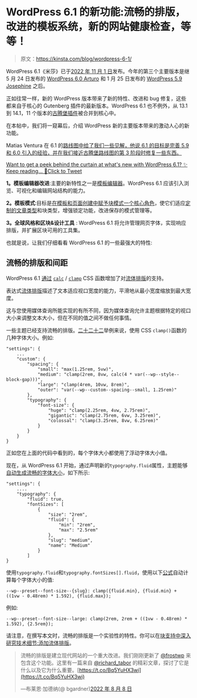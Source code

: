 # WordPress 6.1 的新功能:流畅的排版，改进的模板系统，新的网站健康检查，等等！

> 原文：<https://kinsta.com/blog/wordpress-6-1/>

WordPress 6.1《米莎》已于[2022 年 11 月 1 日](https://wordpress.org/news/2022/11/misha/)发布。今年的第三个主要版本是继 5 月 24 日发布的 [WordPress 6.0 Arturo](https://kinsta.com/blog/wordpress-6-0/) 和 1 月 25 日发布的 [WordPress 5.9 Josephine](https://kinsta.com/blog/wordpress-5-9/) 之后。

正如往常一样，新的 WordPress 版本带来了新的特性、改进和 bug 修复，这些都来自于核心的 Gutenberg 插件的最新版本。WordPress 6.1 也不例外，从 13.1 到 14.1，11 个版本的[古腾堡插件](https://kinsta.com/blog/gutenberg-wordpress-editor/)被合并到核心中。

在本帖中，我们将一窥幕后，介绍 WordPress 新的主要版本带来的激动人心的新功能。

Matias Ventura 在 6.1 的[路线图中给了我们一些见解，他说 6.1 的目标是完善 5.9 和 6.0 引入的经验，并在我们接近古腾堡路线图的第 3 阶段时修复一些东西。](https://make.wordpress.org/core/2022/06/04/roadmap-to-6-1/)

[Want to get a peek behind the curtain at what's new with WordPress 6.1? ✨ Keep reading... 👀Click to Tweet](https://twitter.com/intent/tweet?url=https%3A%2F%2Fbit.ly%2F3AQlbMz&via=kinsta&text=Want+to+get+a+peek+behind+the+curtain+at+what%27s+new+with+WordPress+6.1%3F+%E2%9C%A8+Keep+reading...+%F0%9F%91%80&hashtags=WordPress%2CGutenberg)

**1。模板编辑器改进**:主要的新特性之一是[模板编辑器](https://github.com/WordPress/gutenberg/issues/41241)。WordPress 6.1 应该引入浏览、可视化和编辑网站结构的能力。

**2。模板模式**:目标是[在模板和页面创建中赋予块模式一个核心角色](https://github.com/WordPress/gutenberg/issues/38529)，使它们适应[定制的文章类型](https://kinsta.com/blog/wordpress-custom-post-types/)和块类型，增强锁定功能，改进保存的模式管理等。

**3。全球风格和区块&设计工具** : WordPress 6.1 将允许管理网页字体，实现响应排版，并扩展区块可用的工具集。

也就是说，让我们仔细看看 WordPress 6.1 的一些最强大的特性:









## 流畅的排版和间距

WordPress 6.1 [通过](https://make.wordpress.org/core/2022/08/04/whats-new-in-gutenberg-13-8-3-august/#fluid-typography-support) [`calc`](https://developer.mozilla.org/en-US/docs/Web/CSS/calc) / [`clamp`](https://developer.mozilla.org/en-US/docs/Web/CSS/clamp) CSS 函数增加了对[流体排版](https://make.wordpress.org/core/2022/10/03/fluid-font-sizes-in-wordpress-6-1/)的支持。

表达式[流体排版](https://make.wordpress.org/core/2022/05/27/block-font-sizes-and-fluid-typography/)描述了文本适应视口宽度的能力，平滑地从最小宽度缩放到最大宽度。

这与您使用媒体查询所能实现的有所不同，因为媒体查询允许主题根据特定的视口大小来调整文本大小，但在不同的值之间不做任何事情。

一些主题已经支持流畅的排版。[二十二十二](https://kinsta.com/blog/twenty-twenty-two-theme/)举例来说，使用 CSS `clamp()`函数的几种字体大小。例如:

```
"settings": {
	...
	"custom": {
		"spacing": {
			"small": "max(1.25rem, 5vw)",
			"medium": "clamp(2rem, 8vw, calc(4 * var(--wp--style--block-gap)))",
			"large": "clamp(4rem, 10vw, 8rem)",
			"outer": "var(--wp--custom--spacing--small, 1.25rem)"
		},
		"typography": {
			"font-size": {
				"huge": "clamp(2.25rem, 4vw, 2.75rem)",
				"gigantic": "clamp(2.75rem, 6vw, 3.25rem)",
				"colossal": "clamp(3.25rem, 8vw, 6.25rem)"
			}
		}
	}
}
```

正如您在上面的代码中看到的，每个字体大小都使用了浮动字体大小值。

现在，从 WordPress 6.1 开始，通过声明新的`typography.fluid`属性，主题能够[自动生成流畅的字体大小](https://make.wordpress.org/core/2022/05/27/block-font-sizes-and-fluid-typography/)，如下所示:

```
"settings": {
	....
	"typography": {
		"fluid": true,
		"fontSizes": [
			{
				"size": "2rem",
				"fluid": {
					"min": "2rem",
					"max": "2.5rem"
				},
				"slug": "medium",
				"name": "Medium"
			}
		]
}
```

使用`typography.fluid`和`typography.fontSizes[].fluid`，使用以下[公式](https://richtabor.com/fluid-typography-block-themes/)自动计算每个字体大小的值:

```
--wp--preset--font-size--{slug}: clamp({fluid.min}, {fluid.min} + ((1vw - 0.48rem) * 1.592), {fluid.max});
```

例如:

```
--wp--preset--font-size--large: clamp(2rem, 2rem + ((1vw - 0.48rem) * 1.592), {2.5rem});
```

请注意，在撰写本文时，流畅的排版是一个实验性的特性。你可以在[块支持中深入研究技术细节:添加流体排版](https://github.com/WordPress/gutenberg/pull/39529)。

> 流畅的排版是建立现代网站的一个重大改进。我们刚刚更新了 [@frostwp](https://twitter.com/frostwp?ref_src=twsrc%5Etfw) 来包含这个功能。这里有一篇来自 [@richard_tabor](https://twitter.com/richard_tabor?ref_src=twsrc%5Etfw) 的精彩文章，探讨了它是什么以及它为什么重要。[https://t.co/Bq5YuHX3wi](https://t.co/Bq5YuHX3wi)
> 
> —布莱恩·加德纳(@ bgardner)[2022 年 8 月 8 日](https://twitter.com/bgardner/status/1556636761228513283?ref_src=twsrc%5Etfw)